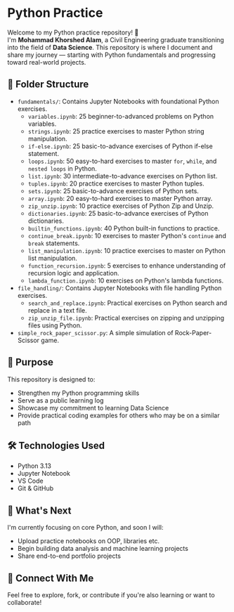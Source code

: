 # Python Practice

Welcome to my Python practice repository! 👋  
I'm **Mohammad Khorshed Alam**, a Civil Engineering graduate transitioning into the field of **Data Science**. This repository is where I document and share my journey — starting with Python fundamentals and progressing toward real-world projects.

## 📁 Folder Structure

- `fundamentals/`: Contains Jupyter Notebooks with foundational Python exercises.
  - `variables.ipynb`: 25 beginner-to-advanced problems on Python variables.
  - `strings.ipynb`: 25 practice exercises to master Python string manipulation.
  - `if-else.ipynb`: 25 basic-to-advance exercises of Python if-else statement.
  - `loops.ipynb`: 50 easy-to-hard exercises to master `for`, `while`, and `nested loops` in Python.
  - `list.ipynb`: 30 intermediate-to-advance exercises on Python list.
  - `tuples.ipynb`: 20 practice exercises to master Python tuples.
  - `sets.ipynb`: 25 basic-to-advance exercises of Python sets.
  - `array.ipynb`: 20 easy-to-hard exercises to master Python array.
  - `zip_unzip.ipynb`: 10 practice exercises of Python Zip and Unzip.
  - `dictionaries.ipynb`: 25 basic-to-advance exercises of Python dictionaries.
  - `builtin_functions.ipynb`: 40 Python built-in functions to practice.
  - `continue_break.ipynb`: 10 exercises to master Python's `continue` and `break` statements.
  - `list_manipulation.ipynb`: 10 practice exercises to master on Python list manipulation.
  - `function_recursion.ipynb`: 5 exercises to enhance understanding of recursion logic and application.
  - `lambda_function.ipynb`: 10 exercises on Python's lambda functions.
- `file_handling/`: Contains Jupyter Notebooks with file handling Python exercises.
  - `search_and_replace.ipynb`: Practical exercises on Python search and replace in a text file.
  - `zip_unzip_file.ipynb`: Practical exercises on zipping and unzipping files using Python.
- `simple_rock_paper_scissor.py`: A simple simulation of Rock-Paper-Scissor game.

## 📌 Purpose

This repository is designed to:
- Strengthen my Python programming skills
- Serve as a public learning log
- Showcase my commitment to learning Data Science
- Provide practical coding examples for others who may be on a similar path

## 🛠️ Technologies Used

- Python 3.13
- Jupyter Notebook
- VS Code
- Git & GitHub

## 🚀 What's Next

I'm currently focusing on core Python, and soon I will:
- Upload practice notebooks on OOP, libraries etc.
- Begin building data analysis and machine learning projects
- Share end-to-end portfolio projects

## 🤝 Connect With Me

Feel free to explore, fork, or contribute if you're also learning or want to collaborate!


